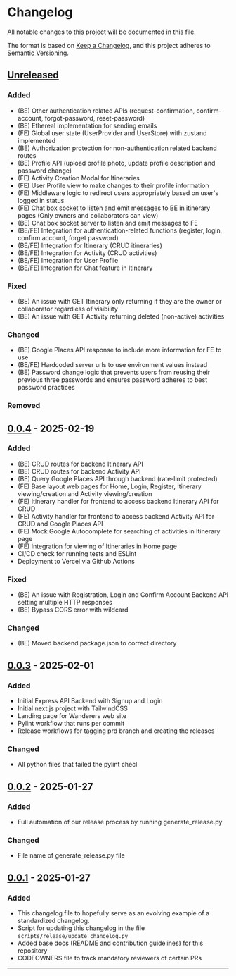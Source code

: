 # Changelog

All notable changes to this project will be documented in this file.

The format is based on [Keep a Changelog](https://keepachangelog.com/en/1.1.0/),
and this project adheres to [Semantic Versioning](https://semver.org/spec/v2.0.0.html).

## [Unreleased]

### Added

- (BE) Other authentication related APIs (request-confirmation, confirm-account, forgot-password, reset-password)
- (BE) Ethereal implementation for sending emails
- (FE) Global user state (UserProvider and UserStore) with zustand implemented
- (BE) Authorization protection for non-authentication related backend routes
- (BE) Profile API (upload profile photo, update profile description and password change)
- (FE) Activity Creation Modal for Itineraries
- (FE) User Profile view to make changes to their profile information
- (FE) Middleware logic to redirect users appropriately based on user's logged in status
- (FE) Chat box socket to listen and emit messages to BE in itinerary pages (Only owners and collaborators can view)
- (BE) Chat box socket server to listen and emit messages to FE
- (BE/FE) Integration for authentication-related functions (register, login, confirm account, forget password)
- (BE/FE) Integration for Itinerary (CRUD itineraries)
- (BE/FE) Integration for Activity (CRUD activities)
- (BE/FE) Integration for User Profile
- (BE/FE) Integration for Chat feature in Itinerary

### Fixed

- (BE) An issue with GET Itinerary only returning if they are the owner or collaborator regardless of visibility
- (BE) An issue with GET Activity returning deleted (non-active) activities

### Changed

- (BE) Google Places API response to include more information for FE to use
- (BE/FE) Hardcoded server urls to use environment values instead
- (BE) Password change logic that prevents users from reusing their previous three passwords and ensures password adheres to best password practices

### Removed

## [0.0.4] - 2025-02-19

### Added

- (BE) CRUD routes for backend Itinerary API
- (BE) CRUD routes for backend Activity API
- (BE) Query Google Places API through backend (rate-limit protected)
- (FE) Base layout web pages for Home, Login, Register, Itinerary viewing/creation and Activity viewing/creation
- (FE) Itinerary handler for frontend to access backend Itinerary API for CRUD
- (FE) Activity handler for frontend to access backend Activity API for CRUD and Google Places API
- (FE) Mock Google Autocomplete for searching of activities in Itinerary page
- (FE) Integration for viewing of Itineraries in Home page
- CI/CD check for running tests and ESLint
- Deployment to Vercel via Github Actions

### Fixed

- (BE) An issue with Registration, Login and Confirm Account Backend API setting multiple HTTP responses
- (BE) Bypass CORS error with wildcard

### Changed

- (BE) Moved backend package.json to correct directory

## [0.0.3] - 2025-02-01

### Added

- Initial Express API Backend with Signup and Login
- Initial next.js project with TailwindCSS
- Landing page for Wanderers web site
- Pylint workflow that runs per commit
- Release workflows for tagging prd branch and creating the releases

### Changed

- All python files that failed the pylint checl

## [0.0.2] - 2025-01-27

### Added

- Full automation of our release process by running generate_release.py

### Changed

- File name of generate_release.py file

## [0.0.1] - 2025-01-27

### Added

- This changelog file to hopefully serve as an evolving example of a standardized changelog.
- Script for updating this changelog in the file `scripts/release/update_changelog.py`
- Added base docs (README and contribution guidelines) for this repository
- CODEOWNERS file to track mandatory reviewers of certain PRs

---

[unreleased]: https://github.com/isaacchunn/wanderers/compare/v0.0.4...HEAD
[0.0.4]: https://github.com/isaacchunn/wanderers/compare/v0.0.3...v0.0.4
[0.0.3]: https://github.com/isaacchunn/wanderers/compare/v0.0.2...v0.0.3
[0.0.2]: https://github.com/isaacchunn/wanderers/compare/v0.0.1...v0.0.2
[0.0.1]: https://github.com/isaacchunn/wanderers/releases/tag/v0.0.1

